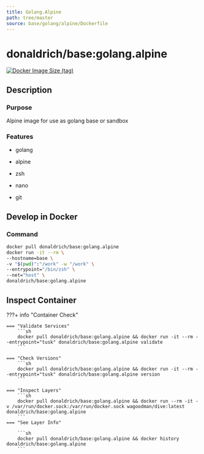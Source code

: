 ```yaml
---
title: Golang.Alpine
path: tree/master
source: base/golang/alpine/Dockerfile
---
```


# donaldrich/base:golang.alpine

[![Docker Image Size (tag)](https://img.shields.io/docker/image-size/donaldrich/base/golang.alpine?color=blue&label=size&logo=docker&style=flat-square)](https://hub.docker.com/r/donaldrich/base/golang.alpine)

## Description

### Purpose

Alpine image for use as golang base or sandbox

### Features

- golang

- alpine

- zsh

- nano

- git

## Develop in Docker

### Command

```sh
docker pull donaldrich/base:golang.alpine
docker run -it --rm \
--hostname=base \
-v "$(pwd)":"/work" -w "/work" \
--entrypoint="/bin/zsh" \
--net="host" \
donaldrich/base:golang.alpine
```

## Inspect Container

???+ info "Container Check"

    === "Validate Services"
        ```sh
        docker pull donaldrich/base:golang.alpine && docker run -it --rm --entrypoint="tusk" donaldrich/base:golang.alpine validate
        ```

    === "Check Versions"
        ```sh
        docker pull donaldrich/base:golang.alpine && docker run -it --rm --entrypoint="tusk" donaldrich/base:golang.alpine version
        ```

    === "Inspect Layers"
        ```sh
        docker pull donaldrich/base:golang.alpine && docker run --rm -it -v /var/run/docker.sock:/var/run/docker.sock wagoodman/dive:latest donaldrich/base:golang.alpine
        ```
    === "See Layer Info"

        ```sh
        docker pull donaldrich/base:golang.alpine && docker history donaldrich/base:golang.alpine
        ```
